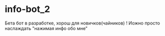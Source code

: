 # info-bot_2
Бета бот в разработке, хорош для новичков(чайников) ! Иожно просто наслаждать "нажимая инфо обо мне"
